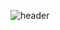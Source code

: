 ![header](https://capsule-render.vercel.app/api?type=waving&color=auto&height=300&section=header&text=OH%20JUNGMIN&fontSize=90&animation=fadeIn&fontAlignY=38&desc=다방면을%20고민하고%20생각하는%20장소!&descAlignY=51&descAlign=62)

